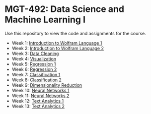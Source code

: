 # MGT-492: Data Science and Machine Learning I

Use this repository to view the code and assignments for the course.

- Week 1: [Introduction to Wolfram Language 1](week1_introduction)
- Week 2: [Introduction to Wolfram Language 2](week2)
- Week 3: [Data Cleaning](week3)
- Week 4: [Visualization](week4)
- Week 5: [Regression 1](week5)
- Week 6: [Regression 2](week6)
- Week 7: [Classification 1](week7)
- Week 8: [Classification 2](week8)
- Week 9: [Dimensionality Reduction](week9)
- Week 10: [Neural Networks 1](week10)
- Week 11: [Neural Networks 2](week11)
- Week 12: [Text Analytics 1](week12)
- Week 13: [Text Analytics 2](week12)
